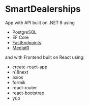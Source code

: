 # SmartDealerships
App with API built on .NET 6 using
 - PostgreSQL
 - EF Core
 - [FastEndpoints](https://github.com/dj-nitehawk/FastEndpoints)
 - [MediatR](https://github.com/jbogard/MediatR)

and with Frontend built on React using:
 - create-react-app
 - n18next
 - axios
 - formik
 - react-router
 - react-bootstrap
 - yup
